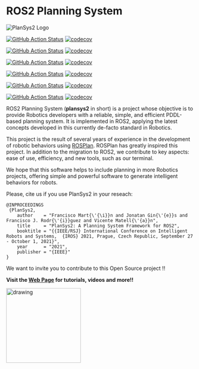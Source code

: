 # ROS2 Planning System

![PlanSys2 Logo](/plansys2_docs/plansys2_logo.png)

[![GitHub Action
Status](https://github.com/IntelligentRoboticsLabs/ros2_planning_system/workflows/rolling/badge.svg)](https://github.com/IntelligentRoboticsLabs/ros2_planning_system)
[![codecov](https://codecov.io/gh/IntelligentRoboticsLabs/ros2_planning_system/rolling/graph/badge.svg)](https://codecov.io/gh/IntelligentRoboticsLabs/ros2_planning_system)

[![GitHub Action
Status](https://github.com/IntelligentRoboticsLabs/ros2_planning_system/workflows/jazzy-devel/badge.svg)](https://github.com/IntelligentRoboticsLabs/ros2_planning_system)
[![codecov](https://codecov.io/gh/IntelligentRoboticsLabs/ros2_planning_system/jazzy-devel/graph/badge.svg)](https://codecov.io/gh/IntelligentRoboticsLabs/ros2_planning_system)

[![GitHub Action
Status](https://github.com/IntelligentRoboticsLabs/ros2_planning_system/workflows/iron-devel/badge.svg)](https://github.com/IntelligentRoboticsLabs/ros2_planning_system)
[![codecov](https://codecov.io/gh/IntelligentRoboticsLabs/ros2_planning_system/iron-devel/graph/badge.svg)](https://codecov.io/gh/IntelligentRoboticsLabs/ros2_planning_system)

[![GitHub Action
Status](https://github.com/IntelligentRoboticsLabs/ros2_planning_system/workflows/humble-devel/badge.svg)](https://github.com/IntelligentRoboticsLabs/ros2_planning_system)
[![codecov](https://codecov.io/gh/IntelligentRoboticsLabs/ros2_planning_system/humble-devel/graph/badge.svg)](https://codecov.io/gh/IntelligentRoboticsLabs/ros2_planning_system)

[![GitHub Action
Status](https://github.com/IntelligentRoboticsLabs/ros2_planning_system/workflows/galactic-devel/badge.svg)](https://github.com/IntelligentRoboticsLabs/ros2_planning_system)
[![codecov](https://codecov.io/gh/IntelligentRoboticsLabs/ros2_planning_system/galactic-devel/graph/badge.svg)](https://codecov.io/gh/IntelligentRoboticsLabs/ros2_planning_system)

[![GitHub Action
Status](https://github.com/IntelligentRoboticsLabs/ros2_planning_system/workflows/foxy-devel/badge.svg)](https://github.com/IntelligentRoboticsLabs/ros2_planning_system)
[![codecov](https://codecov.io/gh/IntelligentRoboticsLabs/ros2_planning_system/foxy-devel/graph/badge.svg)](https://codecov.io/gh/IntelligentRoboticsLabs/ros2_planning_system)

ROS2 Planning System (**plansys2** in short) is a project whose objective is to provide Robotics developers with a reliable, simple, and efficient PDDL-based planning system. It is implemented in ROS2, applying the latest concepts developed in this currently de-facto standard in Robotics.

This project is the result of several years of experience in the development of robotic behaviors using [ROSPlan](https://github.com/KCL-Planning/ROSPlan). ROSPlan has greatly inspired this project. In addition to the migration to ROS2, we contribute to key aspects: ease of use, efficiency, and new tools, such as our terminal.

We hope that this software helps to include planning in more Robotics projects, offering simple and powerful software to generate intelligent behaviors for robots.

Please, cite us if you use PlanSys2 in your reseach:

``` 
@INPROCEEDINGS
 {PlanSys2,
    author    = "Francisco Mart{\'{\i}}n and Jonatan Gin{\'{e}}s and Francisco J. Rodr{\'{i}}guez and Vicente Matell{\'{a}}n",
    title     = "PlanSys2: A Planning System Framework for ROS2",
    booktitle = "{{IEEE/RSJ} International Conference on Intelligent Robots and Systems,  {IROS} 2021, Prague, Czech Republic, September 27 - October 1, 2021}",
    year      = "2021",
    publisher = "{IEEE}"
}
```

We want to invite you to contribute to this Open Source project !!


**Visit the [Web Page](https://plansys2.github.io) for tutorials, videos and more!!**


<img src="plansys2_docs/plansys2_logo.png" alt="drawing" width="200"/>

